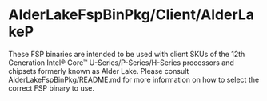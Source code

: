 # AlderLakeFspBinPkg/Client/AlderLakeP
These FSP binaries are intended to be used with client SKUs of the 12th Generation Intel® Core™ U-Series/P-Series/H-Series processors and chipsets formerly known as Alder Lake. Please consult AlderLakeFspBinPkg/README.md for more information on how to select the correct FSP binary to use.
